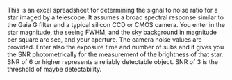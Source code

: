This is an excel spreadsheet for determining the signal to noise ratio for a star imaged by a telescope.
It assumes a broad spectral response similar to the Gaia G filter and a typical silicon CCD or CMOS camera.
You enter in the star magnitude, the seeing FWHM, and the sky background in magnitude per square arc sec, and your aperture.
The camera noise values are provided. Enter also the exposure time and number of subs and it gives you the SNR 
photometrically for the measurement of the brightness of that star. SNR of 6 or higher represents a reliably detectable object.
SNR of 3 is the threshold of maybe detectability. 

